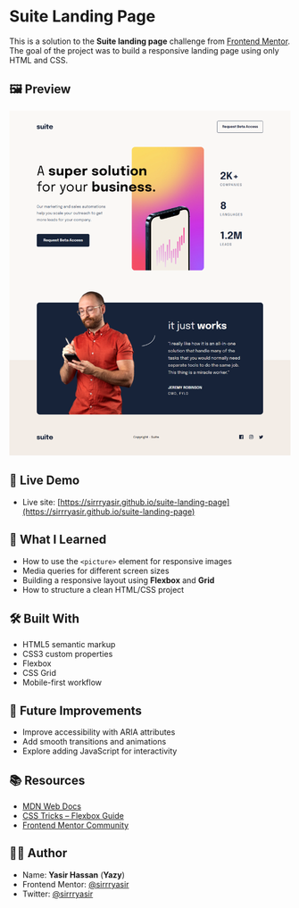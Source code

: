 # Suite Landing Page

This is a solution to the **Suite landing page** challenge from [Frontend Mentor](https://www.frontendmentor.io/challenges/suite-landing-page-tj_eaU-Ra). The goal of the project was to build a responsive landing page using only HTML and CSS.

## 🖼️ Preview

![Screenshot](./screenshot.png)

## 🚀 Live Demo

* Live site: [https://sirrryasir.github.io/suite-landing-page](https://sirrryasir.github.io/suite-landing-page)

## 🧠 What I Learned

* How to use the `<picture>` element for responsive images
* Media queries for different screen sizes
* Building a responsive layout using **Flexbox** and **Grid**
* How to structure a clean HTML/CSS project

## 🛠️ Built With

* HTML5 semantic markup
* CSS3 custom properties
* Flexbox
* CSS Grid
* Mobile-first workflow

## 📌 Future Improvements

* Improve accessibility with ARIA attributes
* Add smooth transitions and animations
* Explore adding JavaScript for interactivity

## 📚 Resources

* [MDN Web Docs](https://developer.mozilla.org/)
* [CSS Tricks – Flexbox Guide](https://css-tricks.com/snippets/css/a-guide-to-flexbox/)
* [Frontend Mentor Community](https://frontendmentor.io/community)

## 🙋‍♂️ Author

* Name: **Yasir Hassan** (**Yazy**)
* Frontend Mentor: [@sirrryasir](https://www.frontendmentor.io/profile/ziryazy)
* Twitter: [@sirrryasir](https://twitter.com/sirrryasir)

